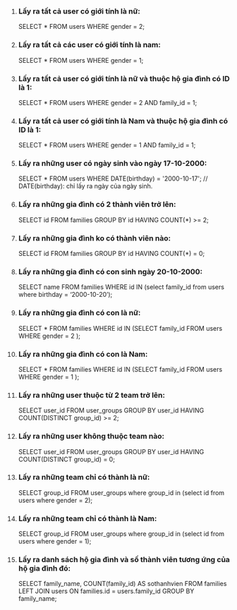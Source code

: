 1. ### Lấy ra tất cả user có giới tính là nữ:

    SELECT * FROM users WHERE gender = 2;

2. ### Lấy ra tất cả các user có giới tính là nam:

    SELECT * FROM users WHERE gender = 1;

3. ### Lấy ra tất cả user có giới tính là nữ và thuộc hộ gia đình có ID là 1:

    SELECT * FROM users WHERE gender = 2 AND family_id = 1;

4. ### Lấy ra tất cả user có giới tính là Nam và thuộc hộ gia đình có ID là 1:

    SELECT * FROM users WHERE gender = 1 AND family_id = 1;

5. ### Lấy ra những user có ngày sinh vào ngày 17-10-2000:

    SELECT * FROM users WHERE DATE(birthday) = '2000-10-17'; // DATE(birthday): chỉ lấy ra ngày của ngày sinh.

6. ### Lấy ra những gia đình có 2 thành viên trở lên:

    SELECT id FROM families GROUP BY id HAVING COUNT(*) >= 2;

7. ### Lấy ra những gia đình ko có thành viên nào:

    SELECT id FROM families GROUP BY id HAVING COUNT(*) = 0;

8. ### Lấy ra những gia đình có con sinh ngày 20-10-2000:

    SELECT name FROM families WHERE id IN (select family_id from users where birthday = ‘2000-10-20’);

9. ### Lấy ra những gia đình có con là nữ:

    SELECT * FROM families WHERE id IN (SELECT family_id FROM users WHERE gender = 2 );

10. ### Lấy ra những gia đình có con là Nam:

    SELECT * FROM families WHERE id IN (SELECT family_id FROM users WHERE gender = 1 );

11. ### Lấy ra những user thuộc từ 2 team trở lên:

    SELECT user_id FROM user_groups GROUP BY user_id HAVING COUNT(DISTINCT group_id) >= 2;

12. ### Lấy ra những user không thuộc team nào:

    SELECT user_id FROM user_groups GROUP BY user_id HAVING COUNT(DISTINCT group_id) = 0;

13. ### Lấy ra những team chỉ có thành là nữ:

    SELECT group_id FROM user_groups where group_id in (select id from users where gender = 2);

14. ### Lấy ra những team chỉ có thành là Nam:

    SELECT group_id FROM user_groups where group_id in (select id from users where gender = 1);

15. ### Lấy ra danh sách hộ gia đình và số thành viên tương ứng của hộ gia đình đó:

    SELECT family_name, COUNT(family_id) AS sothanhvien FROM families LEFT JOIN users ON families.id = users.family_id GROUP BY family_name;